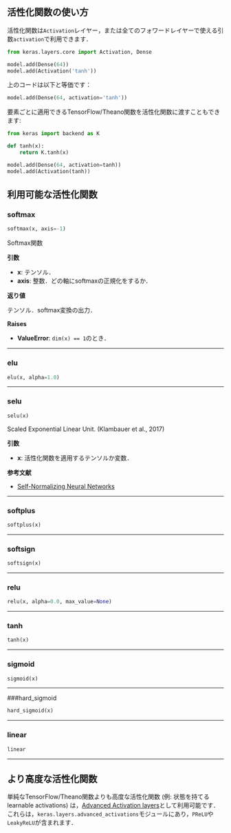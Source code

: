 ## 活性化関数の使い方

活性化関数は`Activation`レイヤー，または全てのフォワードレイヤーで使える引数`activation`で利用できます．

```python
from keras.layers.core import Activation, Dense

model.add(Dense(64))
model.add(Activation('tanh'))
```

上のコードは以下と等価です：

```python
model.add(Dense(64, activation='tanh'))
```

要素ごとに適用できるTensorFlow/Theano関数を活性化関数に渡すこともできます:

```python
from keras import backend as K

def tanh(x):
    return K.tanh(x)

model.add(Dense(64, activation=tanh))
model.add(Activation(tanh))
```

## 利用可能な活性化関数

### softmax

```python
softmax(x, axis=-1)
```

Softmax関数

__引数__

- __x__: テンソル．
- __axis__: 整数．どの軸にsoftmaxの正規化をするか．

__返り値__

テンソル．softmax変換の出力．

__Raises__

- __ValueError__: `dim(x) == 1`のとき．

---

### elu

```python
elu(x, alpha=1.0)
```

---

### selu

```python
selu(x)
```

Scaled Exponential Linear Unit. (Klambauer et al., 2017)

__引数__

- __x__: 活性化関数を適用するテンソルか変数．

__参考文献__

- [Self-Normalizing Neural Networks](https://arxiv.org/abs/1706.02515)

---

### softplus

```python
softplus(x)
```

---

### softsign

```python
softsign(x)
```

---

### relu

```python
relu(x, alpha=0.0, max_value=None)
```

---

### tanh

```python
tanh(x)
```

--- 

### sigmoid

```python
sigmoid(x)
```

--- 

###hard_sigmoid

```python
hard_sigmoid(x)
```

--- 
### linear

```python
linear
```

---

## より高度な活性化関数

単純なTensorFlow/Theano関数よりも高度な活性化関数 (例: 状態を持てるlearnable activations) は，[Advanced Activation layers](layers/advanced-activations.md)として利用可能です．
これらは，`keras.layers.advanced_activations`モジュールにあり，`PReLU`や`LeakyReLU`が含まれます．
